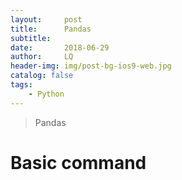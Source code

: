 ```yaml
---
layout:     post
title:      Pandas
subtitle:
date:       2018-06-29
author:     LQ
header-img: img/post-bg-ios9-web.jpg
catalog: false
tags:
    - Python 
---
```


>Pandas


# Basic command
  
